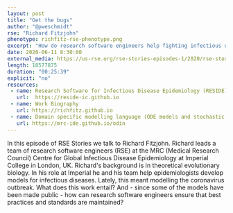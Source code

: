 ```yaml
---
layout: post
title: "Get the bugs"
author: "@pweschmidt"
rse: "Richard Fitzjohn"
phenotype: richfitz-rse-phenotype.png 
excerpt: "How do research software engineers help fighting infectious diseases like the coronavirus? What challenges do they face? Meet Richard Fitzjohn a RSE team lead at Imperial College, London."
date: 2020-06-11 8:30:00
external_media: https://us-rse.org/rse-stories-episodes-1/2020/rse-stories-richard-fitzjohn-episode-20.mp3
length: 18577875
duration: "00:25:39"
explicit: "no"
resources:
 - name: Research Software for Infectious Disease Epidemiology (RESIDE)
   url:  https://reside-ic.github.io
 - name: Work Biography
   url: https://richfitz.github.io
 - name: Domain specific modelling language (ODE models and stochastic compartmental models)
   url: https://mrc-ide.github.io/odin
---
```



In this episode of RSE Stories we talk to Richard Fitzjohn. Richard leads a team of research software engineers (RSE) at the MRC (Medical Research Council) Centre for Global Infectious Disease Epidemiology at Imperial College in London, UK. Richard's background is in theoretical evolutionary biology. In his role at Imperial he and his team help epidemiologists develop models for infectious diseases. Lately, this meant modelling the coronavirus outbreak. What does this work entail? And - since some of the models have been made public - how can research software engineers ensure that best practices and standards are maintained? 



